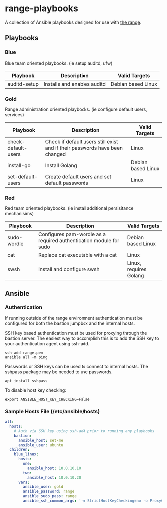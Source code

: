 # range-playbooks

A collection of Ansible playbooks designed for use with [the range](https://github.com/cofcsecurity/cyber-range).

## Playbooks

### Blue

Blue team oriented playbooks. (ie setup auditd, ufw)

| Playbook | Description | Valid Targets |
| -------- | ----------- | ------------- |
| auditd-setup | Installs and enables auditd | Debian based Linux |

### Gold

Range administration oriented playbooks. (ie configure default users, services)

| Playbook | Description | Valid Targets |
| -------- | ----------- | ------------- |
| check-default-users | Check if default users still exist and if their passwords have been changed | Linux |
| install-go | Install Golang | Debian based Linux |
| set-default-users | Create default users and set default passwords | Linux |

### Red

Red team oriented playbooks. (ie install additional persisitance mechanisims)

| Playbook | Description | Valid Targets |
| -------- | ----------- | ------------- |
| sudo-wordle | Configures pam-wordle as a required authentication module for sudo | Debian based Linux |
| cat | Replace cat executable with a cat | Linux |
| swsh | Install and configure swsh | Linux, requires Golang |

## Ansible

### Authentication

If running outside of the range environment authentication must be configured for both the bastion jumpbox and the internal hosts.

SSH key based authentication must be used for proxying through the bastion server. 
The easiest way to accomplish this is to add the SSH key to your authentication agent using ssh-add.

```
ssh-add range.pem
ansible all -m ping
```

Passwords or SSH keys can be used to connect to internal hosts. The sshpass package may be needed to use passwords.

```
apt install sshpass
```

To disable host key checking:

```
export ANSIBLE_HOST_KEY_CHECKING=False
```

### Sample Hosts File (/etc/ansible/hosts)

```yaml
all:
  hosts:
    # Auth via SSH key using ssh-add prior to running any playbooks
    bastion:
      ansible_host: set-me
      ansible_user: ubuntu
  children:
    blue_linux:
      hosts:
        one:
          ansible_host: 10.0.10.10
        two:
          ansible_host: 10.0.10.20
      vars:
        ansible_user: gold
        ansible_password: range
        ansible_sudo_pass: range
        ansible_ssh_common_args: '-o StrictHostKeyChecking=no -o ProxyCommand="ssh -W %h:%p -q ubuntu@set-me"'
```
